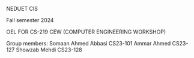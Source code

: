 NEDUET CIS 

Fall semester 2024

OEL FOR CS-219 CEW
(COMPUTER ENGINEERING WORKSHOP)

Group members:
Somaan Ahmed Abbasi  	CS23-101 
Ammar Ahmed	CS23-127
Showzab Mehdi	CS23-128


